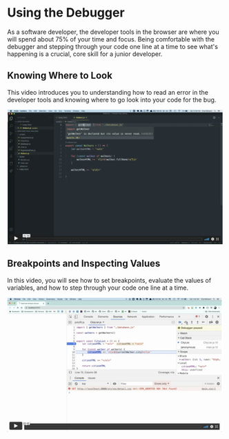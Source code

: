 # Using the Debugger

As a software developer, the developer tools in the browser are where you will spend about 75% of your time and focus. Being comfortable with the debugger and stepping through your code one line at a time to see what's happening is a crucial, core skill for a junior developer.

## Knowing Where to Look

This video introduces you to understanding how to read an error in the developer tools and knowing where to go look into your code for the bug.

[<img src="./images/debugging-video.png" width="500px">](https://vimeo.com/517578876)

## Breakpoints and Inspecting Values

In this video, you will see how to set breakpoints, evaluate the values of variables, and how to step through your code one line at a time.

[<img src="./images/debugger-breakpoints.png" width="500px">](https://vimeo.com/517595236)

